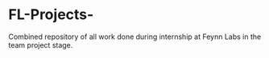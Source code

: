 # FL-Projects-
Combined repository of all work done during internship at Feynn Labs in the team project stage.
